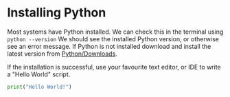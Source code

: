 # Installing Python

Most systems have Python installed. We can check this in the terminal using `python --version` We should see the installed Python version, or otherwise see an error message. If Python is not installed download and install the latest version from [Python/Downloads](https://www.python.org/downloads/).

If the installation is successful, use your favourite text editor, or IDE to write a "Hello World" script.

```python
print("Hello World!")
```

